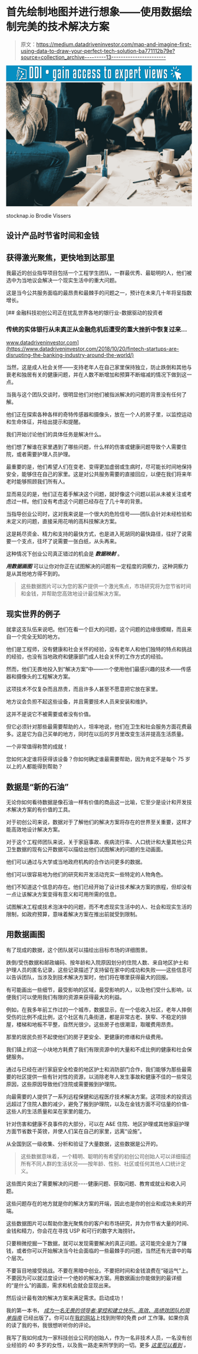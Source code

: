 # 首先绘制地图并进行想象——使用数据绘制完美的技术解决方案

> 原文：<https://medium.datadriveninvestor.com/map-and-imagine-first-using-data-to-draw-your-perfect-tech-solution-ba771112b79e?source=collection_archive---------13----------------------->

[![](img/e5d82d50f49e243830ef7834074c0c2f.png)](http://www.track.datadriveninvestor.com/1B9E)![](img/edf50a45beaadb1cf1abb09e24fc81b9.png)

stocknap.io Brodie Vissers

## 设计产品时节省时间和金钱

## 获得激光聚焦，更快地到达那里

我最近的创业指导项目包括一个工程学生团队，一群最优秀、最聪明的人，他们被选中为当地议会解决一个现实生活中的重大问题。

这是当今公共服务面临的最昂贵和最棘手的问题之一，预计在未来几十年将呈指数增长。

[](https://www.datadriveninvestor.com/2018/10/20/fintech-startups-are-disrupting-the-banking-industry-around-the-world/) [## 金融科技初创公司正在扰乱世界各地的银行业-数据驱动的投资者

### 传统的实体银行从未真正从金融危机后遭受的重大挫折中恢复过来…

www.datadriveninvestor.com](https://www.datadriveninvestor.com/2018/10/20/fintech-startups-are-disrupting-the-banking-industry-around-the-world/) 

当然，这是成人社会关怀——支持老年人在自己家里保持独立，防止跌倒和其他与衰老和独居有关的健康问题，并在人数不断增加和预算不断缩减的情况下做到这一点。

当我与这个团队交谈时，很明显他们对他们被指派解决的问题的背景没有任何了解。

他们正在探索各种各样的奇特传感器和摄像头，放在一个人的房子里，以监控运动和生命体征，并给出提示和提醒。

我们开始讨论他们的具体任务是解决什么。

他们想了解谁在家里遇到了哪些问题，什么样的伤害或健康问题导致个人需要住院，或者需要护理人员护理。

最重要的是，他们希望人们在变老、变得更加虚弱或生病时，尽可能长时间地保持安全，能够住在自己的家里。这是对公共服务需要的直接回应，以便在我们将来年老时能够照顾我们所有人。

显而易见的是，他们正在着手解决这个问题，就好像这个问题以前从未被关注或考虑过一样。他们没有考虑这个问题已经存在了几十年的背景。

当指导创业公司时，这对我来说是一个很大的危险信号——团队会针对未经检验和未定义的问题，直接采用花哨的高科技解决方案。

这是耗尽资金、精力和支持的最快方式，也是进入死胡同的最快路径，往好了说需要一个支点，往坏了说需要一张白纸，从头再来。

这种情况下创业公司真正错过的机会是 ***数据映射*** 。

***用数据画图*** 可以让你对你正在试图解决的问题有一定程度的洞察力，这种洞察力是从其他地方得不到的。

> 这些数据图片可以为您的客户提供一个激光焦点，市场研究将为您节省时间和金钱，并帮助您高效地设计最佳解决方案。

## 现实世界的例子

就拿这支队伍来说吧。他们在看一个巨大的问题，这个问题的边缘很模糊，而且来自一个完全无知的地方。

他们是工程师，没有健康和社会关怀的经验，没有老年人和他们独特的特点和挑战的经验，也没有当地政府和健康部门成人社会关怀的工作方式的经验。

然而，他们无畏地投入到“解决方案”中——一个使用他们最感兴趣的技术——传感器和摄像头的工程解决方案。

这项技术不仅复杂而且昂贵，而且许多人甚至不愿意把它放在家里。

地方议会负担不起这些设备，并且需要技术人员来安装和维护。

这并不是说它不被需要或者没有价值。

但它必须针对那些最需要帮助的人，坦率地说，他们在卫生和社会服务方面花费最多。这是它为自己买单的地方，同时在以后的岁月里改变生活并提高生活质量。

一个非常值得称赞的成就！

您如何决定谁将获得该设备？你如何确定谁最需要帮助，因为肯定不是每个 75 岁以上的人都能得到帮助？

## 数据是“新的石油”

无论你如何看待数据是像石油一样有价值的商品这一比喻，它至少是设计和开发技术解决方案的有价值的工具。

对于初创公司来说，数据对于了解他们的解决方案将存在的世界至关重要，这样才能高效地设计解决方案。

对于这个工程师团队来说，关于家庭事故、疾病流行率、人口统计和大量其他公共卫生数据的现有公开数据可以描绘出他们试图解决的问题的生动画面。

他们可以通过与大学或当地政府机构的合作访问更多的数据。

他们可以很容易地为他们的研究和开发活动充实一些特定的人物角色。

他们不知道这个信息的存在。他们已经开始了设计技术解决方案的旅程，但却没有一点让该解决方案变得有意义和可用所需的信息。

试图解决工程或技术泡沫中的问题，而不考虑现实生活中的人、社会和现实生活的限制，如政府预算，意味着解决方案在推出前就受到限制。

## 用数据画图

有了现成的数据，这个团队就可以描绘出目标市场的详细图景。

跌倒/受伤数据和邮政编码、按年龄和入院原因划分的住院人数、来自地区护士和护理人员的匿名记录，这些记录描述了支持留在家中的成功和失败——这些信息可以告诉团队，当涉及到技术解决方案时，他们将在哪里获得最大的回报。

有可能画出一些细节，最受影响的区域，最受影响的人，以及他们受什么影响，以便我们可以使用我们有限的资源来获得最大的利益。

例如，在我多年前工作过的一个城市，数据显示，在一个低收入社区，老年人摔倒受伤的比例不成比例，这个社区有几条街道，都是非常古老、狭窄、不稳定的排屋，楼梯和地板不平整，自然光很少。这些房子也很潮湿，取暖费用昂贵。

那里的居民负担不起使他们的房子更安全、更健康的修缮和升级费用。

我们镇上的这一小块地方耗费了我们有限资源中的大量和不成比例的健康和社会保健服务。

通过与已经在进行家庭安全检查的地区护士和消防部门合作，我们能够为那些最需要的社区提供一些有针对性的资源，以消除老年人发生事故和健康不佳的一些常见原因，这些原因导致他们住院或需要搬到护理院。

向最需要的人提供了一系列远程保健和远程医疗技术解决方案。这项技术的投资远远超过了住院人数的减少，避免了搬到护理院，以及在金钱方面不可估量的价值-这些人的生活质量和呆在家里的能力。

针对伤害和健康不良事件的大部分，可以在 A&E 住院、地区护理或其他家庭护理方面节省数千英镑，并使人们呆在自己的家里，远离“设施”。

从全国到区一级收集、分析和验证了大量数据，这些数据是公开的。

> 这些数据意味着，一个精明、聪明的有希望的初创公司创始人可以详细描述所有不同人群的生活状况——按年龄、性别、社区或任何其他人口统计定义。

这些图片突出了需要解决的问题----健康问题、获取问题、教育或就业和收入问题。

这些问题存在的地方就是你的解决方案的开端，因此也是你的创业和成功未来的开端。

这些数据图片可以帮助你激光聚焦你的客户和市场研究，并为你节省大量的时间、金钱和精力，你会花在寻找 USP 和可行的数字大海捞针。

只要稍微挖掘一下数据，就可以发现需要解决的真正问题。这可能完全是为了赚钱，或者你可以开始解决当今社会面临的一些最棘手的问题，当然还有光谱中的每个层次。

不要盲目地接受挑战。不要在黑暗中创业。不要把时间和金钱浪费在“碰运气”上。不要因为可以就过度设计一个绝妙的解决方案。用数据画出你能做到的最详细的“是什么”的画面，需求和机会就会显现出来。

然后设计最有效的解决方案来满足需求。启动成功！

我的第一本书， [*成为一名无畏的领导者:掌控和建立快乐、高效、高绩效团队的简单指南*](https://www.amazon.co.uk/Becoming-Fearless-Leader-productive-performing-ebook/dp/B07B4HBYQQ/ref=sr_1_1?ie=UTF8&qid=1520359967&sr=8-1&keywords=shassere) 已经出版了。你可以在[我的网站](https://www.elizabethshassere.com/)上找到附带的免费 pdf 工作簿。如果你真的读了我的书，我很想听听你的评论。

我写了我如何成为一家科技创业公司的创始人，作为一名非技术人员，一名没有创业经验的 40 多岁的女性，以及我一路走来所学到的一切。更多 [*这里可以看到*](https://medium.com/@eshassere) *。*